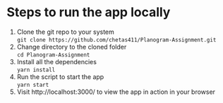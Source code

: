 # Steps to run the app locally
1. Clone the git repo to your system <br>
`git clone https://github.com/chetas411/Planogram-Assignment.git` <br>
2. Change directory to the cloned folder <br>
`cd Planogram-Assignment`
4. Install all the dependencies <br>
`yarn install`
3. Run the script to start the app <br>
`yarn start` <br>
4. Visit http://localhost:3000/ to view the app in action in your browser
